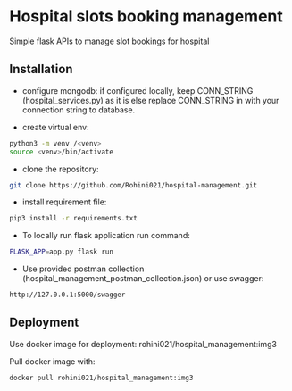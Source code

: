 # Hospital slots booking management

Simple flask APIs to manage slot bookings for hospital

## Installation
- configure mongodb: if configured locally, keep CONN_STRING (hospital_services.py) as it is else replace CONN_STRING in with your connection string to database.


- create virtual env:
```bash
python3 -m venv /<venv>
source <venv>/bin/activate
```

- clone the repository:
```bash
git clone https://github.com/Rohini021/hospital-management.git
```
- install requirement file:
```bash
pip3 install -r requirements.txt
```
- To locally run flask application run command:
```bash
FLASK_APP=app.py flask run
```
- Use provided postman collection (hospital_management_postman_collection.json) or use swagger:
```bash
http://127.0.0.1:5000/swagger
```
## Deployment

Use docker image for deployment: rohini021/hospital_management:img3

Pull docker image with:
```bash
docker pull rohini021/hospital_management:img3
```
